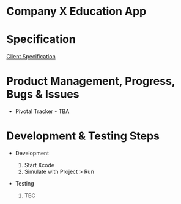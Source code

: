 Company X Education App
========

Specification
========
[Client Specification](./SPEC.md)

Product Management, Progress, Bugs & Issues
========

* Pivotal Tracker - TBA

Development & Testing Steps
========

* Development

  1. Start Xcode
  2. Simulate with Project > Run

* Testing

  1. TBC
